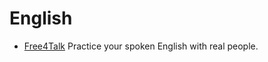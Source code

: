 # English

- [Free4Talk](https://www.free4talk.com/)
  Practice your spoken English with real people.
